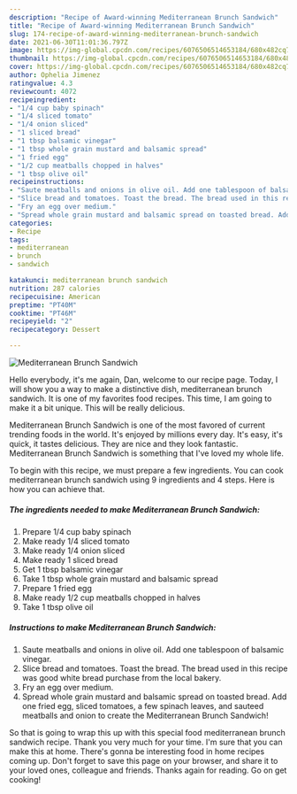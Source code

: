 ```yaml
---
description: "Recipe of Award-winning Mediterranean Brunch Sandwich"
title: "Recipe of Award-winning Mediterranean Brunch Sandwich"
slug: 174-recipe-of-award-winning-mediterranean-brunch-sandwich
date: 2021-06-30T11:01:36.797Z
image: https://img-global.cpcdn.com/recipes/6076506514653184/680x482cq70/mediterranean-brunch-sandwich-recipe-main-photo.jpg
thumbnail: https://img-global.cpcdn.com/recipes/6076506514653184/680x482cq70/mediterranean-brunch-sandwich-recipe-main-photo.jpg
cover: https://img-global.cpcdn.com/recipes/6076506514653184/680x482cq70/mediterranean-brunch-sandwich-recipe-main-photo.jpg
author: Ophelia Jimenez
ratingvalue: 4.3
reviewcount: 4072
recipeingredient:
- "1/4 cup baby spinach"
- "1/4 sliced tomato"
- "1/4 onion sliced"
- "1 sliced bread"
- "1 tbsp balsamic vinegar"
- "1 tbsp whole grain mustard and balsamic spread"
- "1 fried egg"
- "1/2 cup meatballs chopped in halves"
- "1 tbsp olive oil"
recipeinstructions:
- "Saute meatballs and onions in olive oil. Add one tablespoon of balsamic vinegar."
- "Slice bread and tomatoes. Toast the bread. The bread used in this recipe was good white bread purchase from the local bakery."
- "Fry an egg over medium."
- "Spread whole grain mustard and balsamic spread on toasted bread. Add one fried egg, sliced tomatoes, a few spinach leaves, and sauteed meatballs and onion to create the Mediterranean Brunch Sandwich!"
categories:
- Recipe
tags:
- mediterranean
- brunch
- sandwich

katakunci: mediterranean brunch sandwich 
nutrition: 287 calories
recipecuisine: American
preptime: "PT40M"
cooktime: "PT46M"
recipeyield: "2"
recipecategory: Dessert

---
```



![Mediterranean Brunch Sandwich](https://img-global.cpcdn.com/recipes/6076506514653184/680x482cq70/mediterranean-brunch-sandwich-recipe-main-photo.jpg)

Hello everybody, it's me again, Dan, welcome to our recipe page. Today, I will show you a way to make a distinctive dish, mediterranean brunch sandwich. It is one of my favorites food recipes. This time, I am going to make it a bit unique. This will be really delicious.

Mediterranean Brunch Sandwich is one of the most favored of current trending foods in the world. It's enjoyed by millions every day. It's easy, it's quick, it tastes delicious. They are nice and they look fantastic. Mediterranean Brunch Sandwich is something that I've loved my whole life.




To begin with this recipe, we must prepare a few ingredients. You can cook mediterranean brunch sandwich using 9 ingredients and 4 steps. Here is how you can achieve that.

<!--inarticleads1-->

##### The ingredients needed to make Mediterranean Brunch Sandwich:

1. Prepare 1/4 cup baby spinach
1. Make ready 1/4 sliced tomato
1. Make ready 1/4 onion sliced
1. Make ready 1 sliced bread
1. Get 1 tbsp balsamic vinegar
1. Take 1 tbsp whole grain mustard and balsamic spread
1. Prepare 1 fried egg
1. Make ready 1/2 cup meatballs chopped in halves
1. Take 1 tbsp olive oil




<!--inarticleads2-->

##### Instructions to make Mediterranean Brunch Sandwich:

1. Saute meatballs and onions in olive oil. Add one tablespoon of balsamic vinegar.
1. Slice bread and tomatoes. Toast the bread. The bread used in this recipe was good white bread purchase from the local bakery.
1. Fry an egg over medium.
1. Spread whole grain mustard and balsamic spread on toasted bread. Add one fried egg, sliced tomatoes, a few spinach leaves, and sauteed meatballs and onion to create the Mediterranean Brunch Sandwich!




So that is going to wrap this up with this special food mediterranean brunch sandwich recipe. Thank you very much for your time. I'm sure that you can make this at home. There's gonna be interesting food in home recipes coming up. Don't forget to save this page on your browser, and share it to your loved ones, colleague and friends. Thanks again for reading. Go on get cooking!
